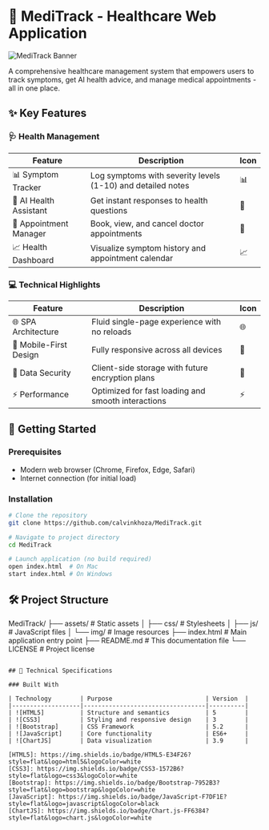 # 🏥 MediTrack - Healthcare Web Application

![MediTrack Banner](https://via.placeholder.com/1200x400?text=MediTrack+Banner) <!-- Replace with actual banner image -->

A comprehensive healthcare management system that empowers users to track symptoms, get AI health advice, and manage medical appointments - all in one place.

## ✨ Key Features

### 🩺 Health Management
| Feature | Description | Icon |
|---------|-------------|------|
| 📊 Symptom Tracker | Log symptoms with severity levels (1-10) and detailed notes | 📊 |
| 💬 AI Health Assistant | Get instant responses to health questions | 💬 |
| 📅 Appointment Manager | Book, view, and cancel doctor appointments | 📅 |
| 📈 Health Dashboard | Visualize symptom history and appointment calendar | 📈 |

### 💻 Technical Highlights
| Feature | Description | Icon |
|---------|-------------|------|
| 🌐 SPA Architecture | Fluid single-page experience with no reloads | 🌐 |
| 📱 Mobile-First Design | Fully responsive across all devices | 📱 |
| 🔐 Data Security | Client-side storage with future encryption plans | 🔐 |
| ⚡ Performance | Optimized for fast loading and smooth interactions | ⚡ |

## 🚀 Getting Started

### Prerequisites
- Modern web browser (Chrome, Firefox, Edge, Safari)
- Internet connection (for initial load)

### Installation
```bash
# Clone the repository
git clone https://github.com/calvinkhoza/MediTrack.git

# Navigate to project directory
cd MediTrack

# Launch application (no build required)
open index.html  # On Mac
start index.html # On Windows


```
## 🛠️ Project Structure
MediTrack/
├── assets/           # Static assets
│   ├── css/          # Stylesheets
│   ├── js/           # JavaScript files
│   └── img/          # Image resources
├── index.html        # Main application entry point
├── README.md         # This documentation file
└── LICENSE           # Project license
```

## 🔧 Technical Specifications

### Built With

| Technology        | Purpose                          | Version  |
|-------------------|----------------------------------|----------|
| ![HTML5]          | Structure and semantics          | 5        |
| ![CSS3]           | Styling and responsive design    | 3        |
| ![Bootstrap]      | CSS Framework                    | 5.2      |
| ![JavaScript]     | Core functionality               | ES6+     |
| ![ChartJS]        | Data visualization               | 3.9      |

[HTML5]: https://img.shields.io/badge/HTML5-E34F26?style=flat&logo=html5&logoColor=white
[CSS3]: https://img.shields.io/badge/CSS3-1572B6?style=flat&logo=css3&logoColor=white
[Bootstrap]: https://img.shields.io/badge/Bootstrap-7952B3?style=flat&logo=bootstrap&logoColor=white
[JavaScript]: https://img.shields.io/badge/JavaScript-F7DF1E?style=flat&logo=javascript&logoColor=black
[ChartJS]: https://img.shields.io/badge/Chart.js-FF6384?style=flat&logo=chart.js&logoColor=white
